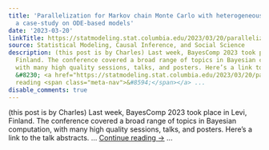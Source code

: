 ```yaml
---
title: 'Parallelization for Markov chain Monte Carlo with heterogeneous runtimes:
  a case-study on ODE-based models'
date: '2023-03-20'
linkTitle: https://statmodeling.stat.columbia.edu/2023/03/20/parallelization-for-markov-chain-monte-carlo-with-heterogeneous-runtimes-a-case-study-on-ode-based-models/
source: Statistical Modeling, Causal Inference, and Social Science
description: (this post is by Charles) Last week, BayesComp 2023 took place in Levi,
  Finland. The conference covered a broad range of topics in Bayesian computation,
  with many high quality sessions, talks, and posters. Here’s a link to the talk abstracts.
  &#8230; <a href="https://statmodeling.stat.columbia.edu/2023/03/20/parallelization-for-markov-chain-monte-carlo-with-heterogeneous-runtimes-a-case-study-on-ode-based-models/">Continue
  reading <span class="meta-nav">&#8594;</span></a> ...
disable_comments: true
---
```

(this post is by Charles) Last week, BayesComp 2023 took place in Levi, Finland. The conference covered a broad range of topics in Bayesian computation, with many high quality sessions, talks, and posters. Here’s a link to the talk abstracts. &#8230; <a href="https://statmodeling.stat.columbia.edu/2023/03/20/parallelization-for-markov-chain-monte-carlo-with-heterogeneous-runtimes-a-case-study-on-ode-based-models/">Continue reading <span class="meta-nav">&#8594;</span></a> ...